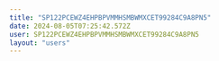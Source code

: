 ```yaml
---
title: "SP122PCEWZ4EHPBPVMMHSMBWMXCET99284C9A8PN5"
date: 2024-08-05T07:25:42.572Z
user: SP122PCEWZ4EHPBPVMMHSMBWMXCET99284C9A8PN5
layout: "users"
---
```

    
